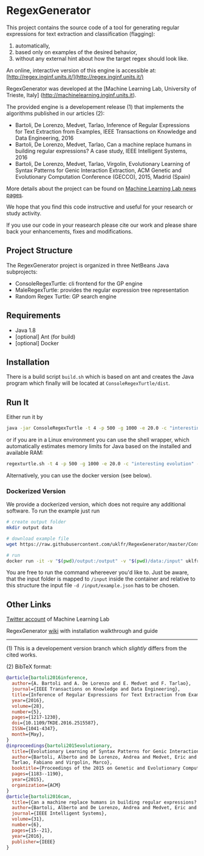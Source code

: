 # RegexGenerator

This project contains the source code of a tool for generating regular expressions for text extraction and classification (flagging):

1. automatically,
2. based only on examples of the desired behavior,
3. without any external hint about how the target regex should look like.

An online, interactive version of this engine is accessible at: [http://regex.inginf.units.it/](http://regex.inginf.units.it/)

RegexGenerator was developed at the [Machine Learning Lab, University of Trieste, Italy] (http://machinelearning.inginf.units.it).

The provided engine is a developement release (1) that implements the algorithms published in our articles (2):

* Bartoli, De Lorenzo, Medvet, Tarlao, Inference of Regular Expressions for Text Extraction from Examples, IEEE Transactions on Knowledge and Data Engineering, 2016
* Bartoli, De Lorenzo, Medvet, Tarlao, Can a machine replace humans in building regular expressions? A case study, IEEE Intelligent Systems, 2016
* Bartoli, De Lorenzo, Medvet, Tarlao, Virgolin, Evolutionary Learning of Syntax Patterns for Genic Interaction Extraction, ACM Genetic and Evolutionary Computation Conference (GECCO), 2015, Madrid (Spain)

More details about the project can be found on [Machine Learning Lab news pages](http://machinelearning.inginf.units.it/news/newregexgeneratortoolonline).

We hope that you find this code instructive and useful for your research or study activity.

If you use our code in your reasearch please cite our work and please share back your enhancements, fixes and 
modifications.

## Project Structure

The RegexGenerator project is organized in three NetBeans Java subprojects:

* ConsoleRegexTurtle:  cli frontend for the GP engine
* MaleRegexTurtle:       provides the regular expression tree representation
* Random Regex Turtle:     GP search engine 

## Requirements

- Java 1.8
- [optional] Ant (for build)
- [optional] Docker

## Installation

There is a build script `build.sh` which is based on ant and creates the Java program which finally will be located at `ConsoleRegexTurtle/dist`.


## Run It
Either run it by 
```bash
java -jar ConsoleRegexTurtle -t 4 -p 500 -g 1000 -e 20.0 -c "interesting evolution" -x true -d dataset.json -o ./outputfolder/
```

or if you are in a Linux environment you can use the shell wrapper, which automatically estimates memory limits for Java based on the installed and available RAM:
```bash
regexturtle.sh -t 4 -p 500 -g 1000 -e 20.0 -c "interesting evolution" -d dataset.json -o ./outputfolder/
```

Alternatively, you can use the docker version (see below).


### Dockerized Version

We provide a dockerized version, which does not require any additional software. To run the example just run
```bash
# create output folder
mkdir output data

# download example file
wget https://raw.githubusercontent.com/uklfr/RegexGenerator/master/ConsoleRegexTurtle/testdataset/reduced.json -O data/example.json

# run
docker run -it -v "$(pwd)/output:/output" -v "$(pwd)/data:/input" uklfr/regex_generator:latest -t 4 -p 500 -g 1000 -e 20.0 -c "interesting evolution" -d /input/example.json
```

You are free to run the command whereever you'd like to. Just be aware, that the input folder is mapped to `/input` inside the container and relative to this structure the input file `-d /input/example.json` has to be chosen.

## Other Links

[Twitter account](https://twitter.com/MaleLabTs) of Machine Learning Lab

RegexGenerator [wiki](https://github.com/MaLeLabTs/RegexGenerator/wiki) with installation walkthrough and guide

---

(1) This is a developement version branch which *slightly* differs from the cited works.

(2) BibTeX format:
```BibTex
@article{bartoli2016inference, 
  author={A. Bartoli and A. De Lorenzo and E. Medvet and F. Tarlao}, 
  journal={IEEE Transactions on Knowledge and Data Engineering}, 
  title={Inference of Regular Expressions for Text Extraction from Examples}, 
  year={2016}, 
  volume={28}, 
  number={5}, 
  pages={1217-1230}, 
  doi={10.1109/TKDE.2016.2515587}, 
  ISSN={1041-4347}, 
  month={May},
}
@inproceedings{bartoli2015evolutionary,
  title={Evolutionary Learning of Syntax Patterns for Genic Interaction Extraction},
  author={Bartoli, Alberto and De Lorenzo, Andrea and Medvet, Eric and
  Tarlao, Fabiano and Virgolin, Marco},
  booktitle={Proceedings of the 2015 on Genetic and Evolutionary Computation Conference},
  pages={1183--1190},
  year={2015},
  organization={ACM}
}
@article{bartoli2016can,
  title={Can a machine replace humans in building regular expressions? A case study},
  author={Bartoli, Alberto and De Lorenzo, Andrea and Medvet, Eric and Tarlao, Fabiano},
  journal={IEEE Intelligent Systems},
  volume={31},
  number={6},
  pages={15--21},
  year={2016},
  publisher={IEEE}
}
```
